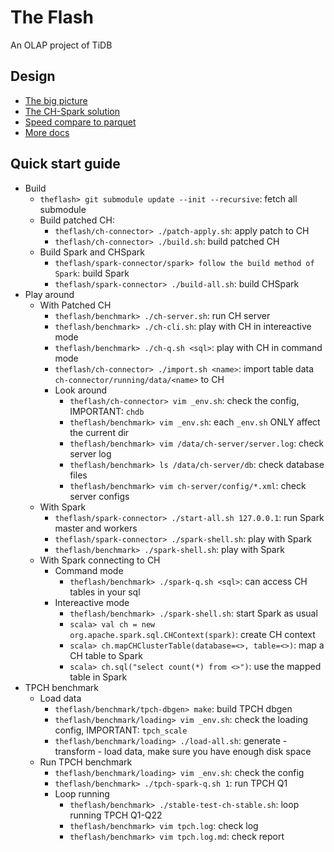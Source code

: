 # The Flash
An OLAP project of TiDB

## Design
* [The big picture](./docs/the-big-picture.md)
* [The CH-Spark solution](./docs/ch-spark-tcp.md)
* [Speed compare to parquet](./docs/benchmark-result/theflash-tpch-1-node.md)
* [More docs](./docs)


## Quick start guide
* Build
    * `theflash> git submodule update --init --recursive`: fetch all submodule
    * Build patched CH:
        * `theflash/ch-connector> ./patch-apply.sh`: apply patch to CH
        * `theflash/ch-connector> ./build.sh`: build patched CH
    * Build Spark and CHSpark
        * `theflash/spark-connector/spark> follow the build method of Spark`: build Spark
        * `theflash/spark-connector> ./build-all.sh`: build CHSpark
* Play around
    * With Patched CH
        * `theflash/benchmark> ./ch-server.sh`: run CH server
        * `theflash/benchmark> ./ch-cli.sh`: play with CH in intereactive mode
        * `theflash/benchmark> ./ch-q.sh <sql>`: play with CH in command mode
        * `theflash/ch-connector> ./import.sh <name>`: import table data `ch-connector/running/data/<name>` to CH
        * Look around
            * `theflash/ch-connector> vim _env.sh`: check the config, IMPORTANT: `chdb`
            * `theflash/benchmark> vim _env.sh`: each `_env.sh` ONLY affect the current dir
            * `theflash/benchmark> vim /data/ch-server/server.log`: check server log
            * `theflash/benchmark> ls /data/ch-server/db`: check database files
            * `theflash/benchmark> vim ch-server/config/*.xml`: check server configs
    * With Spark
        * `theflash/spark-connector> ./start-all.sh 127.0.0.1`: run Spark master and workers
        * `theflash/spark-connector> ./spark-shell.sh`: play with Spark
        * `theflash/benchmark> ./spark-shell.sh`: play with Spark
    * With Spark connecting to CH
        * Command mode
            * `theflash/benchmark> ./spark-q.sh <sql>`: can access CH tables in your sql
        * Intereactive mode
            * `theflash/benchmark> ./spark-shell.sh`: start Spark as usual
            * `scala> val ch = new org.apache.spark.sql.CHContext(spark)`: create CH context
            * `scala> ch.mapCHClusterTable(database=<>, table=<>)`: map a CH table to Spark
            * `scala> ch.sql("select count(*) from <>")`: use the mapped table in Spark
* TPCH benchmark
    * Load data
        * `theflash/benchmark/tpch-dbgen> make`: build TPCH dbgen
        * `theflash/benchmark/loading> vim _env.sh`: check the loading config, IMPORTANT: `tpch_scale`
        * `theflash/benchmark/loading> ./load-all.sh`: generate - transform - load data, make sure you have enough disk space
    * Run TPCH benchmark
        * `theflash/benchmark/loading> vim _env.sh`: check the config
        * `theflash/benchmark> ./tpch-spark-q.sh 1`: run TPCH Q1
        * Loop running
            * `theflash/benchmark> ./stable-test-ch-stable.sh`: loop running TPCH Q1-Q22
            * `theflash/benchmark> vim tpch.log`: check log
            * `theflash/benchmark> vim tpch.log.md`: check report
